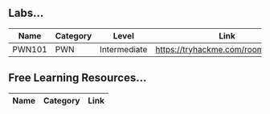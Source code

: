 <h2> Labs... </h2>

|   Name    |   Category   |   Level          |               Link                 |
|-----------|--------------|------------------|------------------------------------|
| PWN101    |    PWN       |   Intermediate   |  https://tryhackme.com/room/pwn101 |







<h2> Free Learning Resources... </h2>

|    Name     | Category | Link |
|-------------|----------|------|
